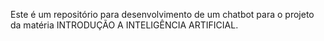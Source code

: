 Este é um repositório para desenvolvimento de um chatbot para o projeto da matéria INTRODUÇÃO A INTELIGÊNCIA ARTIFICIAL.